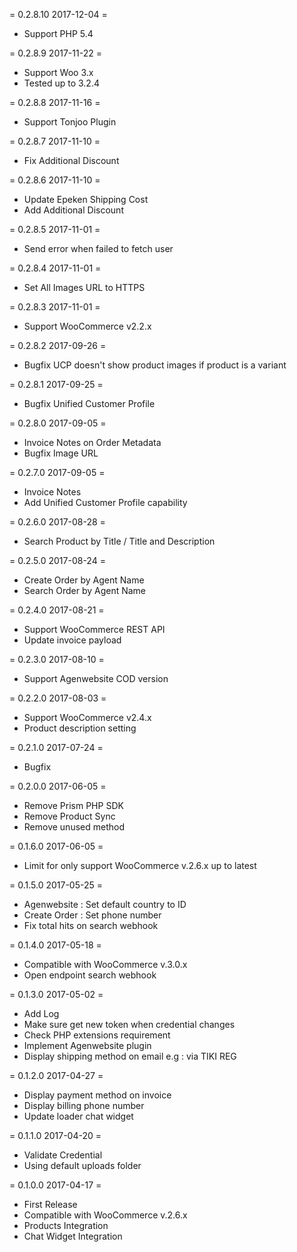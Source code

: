 = 0.2.8.10 2017-12-04 =
- Support PHP 5.4

= 0.2.8.9 2017-11-22 =
- Support Woo 3.x
- Tested up to 3.2.4

= 0.2.8.8 2017-11-16 =
- Support Tonjoo Plugin

= 0.2.8.7 2017-11-10 =
- Fix Additional Discount

= 0.2.8.6 2017-11-10 =
- Update Epeken Shipping Cost
- Add Additional Discount

= 0.2.8.5 2017-11-01 =
- Send error when failed to fetch user

= 0.2.8.4 2017-11-01 =
- Set All Images URL to HTTPS

= 0.2.8.3 2017-11-01 =
- Support WooCommerce v2.2.x

= 0.2.8.2 2017-09-26 =
- Bugfix UCP doesn't show product images if product is a variant

= 0.2.8.1 2017-09-25 =
- Bugfix Unified Customer Profile

= 0.2.8.0 2017-09-05 =
- Invoice Notes on Order Metadata
- Bugfix Image URL

= 0.2.7.0 2017-09-05 =
- Invoice Notes
- Add Unified Customer Profile capability

= 0.2.6.0 2017-08-28 =
- Search Product by Title / Title and Description

= 0.2.5.0 2017-08-24 =
- Create Order by Agent Name
- Search Order by Agent Name

= 0.2.4.0 2017-08-21 =
- Support WooCommerce REST API
- Update invoice payload

= 0.2.3.0 2017-08-10 =
- Support Agenwebsite COD version

= 0.2.2.0 2017-08-03 =
- Support WooCommerce v2.4.x
- Product description setting

= 0.2.1.0 2017-07-24 =
- Bugfix

= 0.2.0.0 2017-06-05 =
- Remove Prism PHP SDK
- Remove Product Sync
- Remove unused method

= 0.1.6.0 2017-06-05 =
- Limit for only support WooCommerce v.2.6.x up to latest

= 0.1.5.0 2017-05-25 =
- Agenwebsite : Set default country to ID
- Create Order : Set phone number
- Fix total hits on search webhook

= 0.1.4.0 2017-05-18 =
- Compatible with WooCommerce v.3.0.x
- Open endpoint search webhook

= 0.1.3.0 2017-05-02 =
- Add Log
- Make sure get new token when credential changes
- Check PHP extensions requirement
- Implement Agenwebsite plugin
- Display shipping method on email e.g : via TIKI REG

= 0.1.2.0 2017-04-27 =
- Display payment method on invoice
- Display billing phone number
- Update loader chat widget

= 0.1.1.0 2017-04-20 =
- Validate Credential
- Using default uploads folder

= 0.1.0.0 2017-04-17 =
- First Release
- Compatible with WooCommerce v.2.6.x
- Products Integration
- Chat Widget Integration
